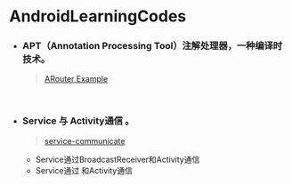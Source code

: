 # AndroidLearningCodes

- ### APT（Annotation Processing Tool）注解处理器，一种编译时技术。
  > [ARouter Example](https://github.com/tianhe-github/AndroidLearningCodes/tree/master/apt)

    <br/>
- ### Service 与 Activity通信 。
  > [service-communicate](https://github.com/tianhe-github/AndroidLearningCodes/tree/master/service-communicate)
    - Service通过BroadcastReceiver和Activity通信
    - Service通过 和Activity通信



